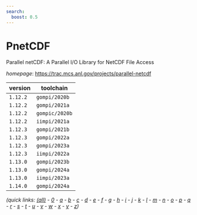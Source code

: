 ```yaml
---
search:
  boost: 0.5
---
```

# PnetCDF

Parallel netCDF: A Parallel I/O Library for NetCDF File Access

*homepage*: <https://trac.mcs.anl.gov/projects/parallel-netcdf>

version | toolchain
--------|----------
``1.12.2`` | ``gompi/2020b``
``1.12.2`` | ``gompi/2021a``
``1.12.2`` | ``gompic/2020b``
``1.12.2`` | ``iimpi/2021a``
``1.12.3`` | ``gompi/2021b``
``1.12.3`` | ``gompi/2022a``
``1.12.3`` | ``gompi/2023a``
``1.12.3`` | ``iimpi/2022a``
``1.13.0`` | ``gompi/2023b``
``1.13.0`` | ``gompi/2024a``
``1.13.0`` | ``iimpi/2023a``
``1.14.0`` | ``gompi/2024a``


*(quick links: [(all)](../index.md) - [0](../0/index.md) - [a](../a/index.md) - [b](../b/index.md) - [c](../c/index.md) - [d](../d/index.md) - [e](../e/index.md) - [f](../f/index.md) - [g](../g/index.md) - [h](../h/index.md) - [i](../i/index.md) - [j](../j/index.md) - [k](../k/index.md) - [l](../l/index.md) - [m](../m/index.md) - [n](../n/index.md) - [o](../o/index.md) - [p](../p/index.md) - [q](../q/index.md) - [r](../r/index.md) - [s](../s/index.md) - [t](../t/index.md) - [u](../u/index.md) - [v](../v/index.md) - [w](../w/index.md) - [x](../x/index.md) - [y](../y/index.md) - [z](../z/index.md))*

